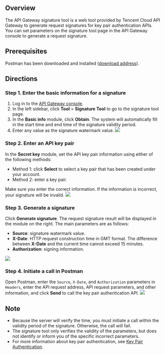 ## Overview
The API Gateway signature tool is a web tool provided by Tencent Cloud API Gateway to generate request signatures for key pair authentication APIs. You can set parameters on the signature tool page in the API Gateway console to generate a request signature.


## Prerequisites
Postman has been downloaded and installed ([download address](https://www.postman.com/downloads/)).

## Directions

### Step 1. Enter the basic information for a signature
1. Log in to the [API Gateway console](https://console.cloud.tencent.com/apigateway).
2. In the left sidebar, click **Tool** > **Signature Tool** to go to the signature tool page.
3. In the **Basic info** module, click **Obtain**. The system will automatically fill in the start time and end time of the signature validity period.
4. Enter any value as the signature watermark value.
![](https://main.qcloudimg.com/raw/5e6e18dbb642e507b1f22251e7811300.png)

### Step 2. Enter an API key pair
In the **Secret key** module, set the API key pair information using either of the following methods:
- Method 1: click **Select** to select a key pair that has been created under your account.
- Method 2: enter a key pair.

Make sure you enter the correct information. If the information is incorrect, your signature will be invalid.
![](https://main.qcloudimg.com/raw/30ab6f97d0ca79b1987d86125e72e8fc.png)

### Step 3. Generate a signature
Click **Generate signature**. The request signature result will be displayed in the module on the right. The main parameters are as follows:
- **Source**: signature watermark value.
- **X-Date**: HTTP request construction time in GMT format. The difference between **X-Date** and the current time cannot exceed 15 minutes.
- **Authorization**: signing information.

![](https://main.qcloudimg.com/raw/5c69a16414f6a4d04dd447f0f87fd7da.png)

### Step 4. Initiate a call in Postman
Open Postman, enter the `Source`, `X-Date`, and `Authorization` parameters in `Headers`, enter the API request address, API request parameters, and other information, and click **Send** to call the key pair authentication API.
![](https://main.qcloudimg.com/raw/9eab8698a99139b7f9fa6d11cf41e39c.png)

## Note

- Because the server will verify the time, you must initiate a call within the validity period of the signature. Otherwise, the call will fail.
- The signature tool only verifies the validity of the parameters, but does not identify or inform you of the specific incorrect parameters.
- For more information about key pair authentication, see [Key Pair Authentication](https://intl.cloud.tencent.com/document/product/628/11819).
